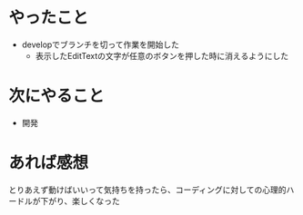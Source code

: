 # やったこと
* developでブランチを切って作業を開始した
  * 表示したEditTextの文字が任意のボタンを押した時に消えるようにした
# 次にやること
* 開発
# あれば感想
とりあえず動けばいいって気持ちを持ったら、コーディングに対しての心理的ハードルが下がり、楽しくなった

